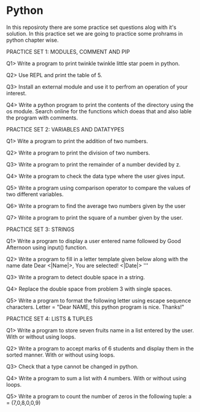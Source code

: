 # Python


In this reposiroty there are some practice set questions alog with it's solution.
In this practice set we are going to practice some prohrams in python chapter wise.


PRACTICE SET 1: MODULES, COMMENT AND PIP

Q1> Write a program to print twinkle twinkle little star poem in python.

Q2> Use REPL and print the table of 5.

Q3> Install an external module and use it to perfrom an operation of your interest.

Q4> Write a python program to print the contents of the directory using the os module. Search online for the functions which doeas that and also lable the program with comments.


PRACTICE SET 2: VARIABLES AND DATATYPES

Q1> Wite a program to print the addition of two numbers.

Q2> Write a program to print the division of two numbers.

Q3> Write a program to print the remainder of a number devided by z.

Q4> Write a program to check the data type where the user gives input.

Q5> Write a program using comparison operator to compare the values of two different variables.

Q6> Write a program to find the average two numbers given by the user

Q7> Write a program to print the square of a number given by the user.


PRACTICE SET 3: STRINGS

Q1> Write a program to display a user entered name followed by Good Afternoon using input() function.

Q2> Write a program to fill in a letter template given below along with the name date 
    Dear <|Name|>,
    You are selected!
    <|Date|>
    '''

Q3> Write a program to detect double space in a string.

Q4> Replace the double space from problem 3 with single spaces.

Q5> Write a program to format the following letter using escape sequence characters.
    Letter = "Dear NAME, this python program is nice. Thanks!"


PRACTICE SET 4: LISTS & TUPLES

Q1> Write a program to store seven fruits name in a list entered by the user. With or without using loops.

Q2> Write a program to accept marks of 6 students and display them in the sorted manner. With or without using loops.

Q3> Check that a type cannot be changed in python.

Q4> Write a program to sum a list with 4 numbers. With or without using loops.

Q5> Write a program to count the number of zeros in the following tuple: 
    a = (7,0,8,0,0,9)
